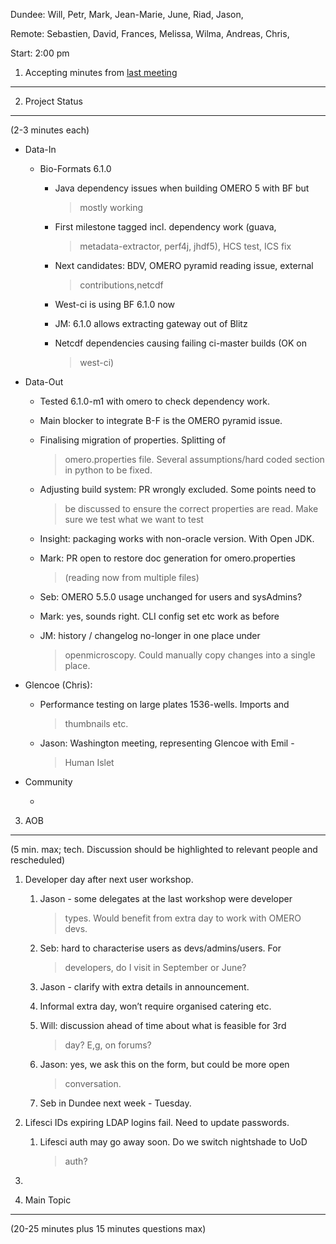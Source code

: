Dundee: Will, Petr, Mark, Jean-Marie, June, Riad, Jason,

Remote: Sebastien, David, Frances, Melissa, Wilma, Andreas, Chris,

Start: 2:00 pm

1. Accepting minutes from [<u>last meeting</u>](https://drive.google.com/open?id=1TndXeC3wQSZVEaB5ZGpEAaPRl1QAufSI)
-------------------------------------------------------------------------------------------------------------------

2. Project Status
-----------------

(2-3 minutes each)

-   Data-In

    -   Bio-Formats 6.1.0

        -   Java dependency issues when building OMERO 5 with BF but
            > mostly working

        -   First milestone tagged incl. dependency work (guava,
            > metadata-extractor, perf4j, jhdf5), HCS test, ICS fix

        -   Next candidates: BDV, OMERO pyramid reading issue, external
            > contributions,netcdf

        -   West-ci is using BF 6.1.0 now

        -   JM: 6.1.0 allows extracting gateway out of Blitz

        -   Netcdf dependencies causing failing ci-master builds (OK on
            > west-ci)

-   Data-Out

    -   Tested 6.1.0-m1 with omero to check dependency work.

    -   Main blocker to integrate B-F is the OMERO pyramid issue.

    -   Finalising migration of properties. Splitting of
        > omero.properties file. Several assumptions/hard coded section
        > in python to be fixed.

    -   Adjusting build system: PR wrongly excluded. Some points need to
        > be discussed to ensure the correct properties are read. Make
        > sure we test what we want to test

    -   Insight: packaging works with non-oracle version. With Open JDK.

    -   Mark: PR open to restore doc generation for omero.properties
        > (reading now from multiple files)

    -   Seb: OMERO 5.5.0 usage unchanged for users and sysAdmins?

    -   Mark: yes, sounds right. CLI config set etc work as before

    -   JM: history / changelog no-longer in one place under
        > openmicroscopy. Could manually copy changes into a single
        > place.

-   Glencoe (Chris):

    -   Performance testing on large plates 1536-wells. Imports and
        > thumbnails etc.

    -   Jason: Washington meeting, representing Glencoe with Emil -
        > Human Islet

-   Community

    -   

3. AOB
------

(5 min. max; tech. Discussion should be highlighted to relevant people
and rescheduled)

1.  Developer day after next user workshop.

    1.  Jason - some delegates at the last workshop were developer
        > types. Would benefit from extra day to work with OMERO devs.

    2.  Seb: hard to characterise users as devs/admins/users. For
        > developers, do I visit in September or June?

    3.  Jason - clarify with extra details in announcement.

    4.  Informal extra day, won’t require organised catering etc.

    5.  Will: discussion ahead of time about what is feasible for 3rd
        > day? E,g, on forums?

    6.  Jason: yes, we ask this on the form, but could be more open
        > conversation.

    7.  Seb in Dundee next week - Tuesday.

2.  Lifesci IDs expiring LDAP logins fail. Need to update passwords.

    1.  Lifesci auth may go away soon. Do we switch nightshade to UoD
        > auth?

3.  

4. Main Topic
-------------

(20-25 minutes plus 15 minutes questions max)
